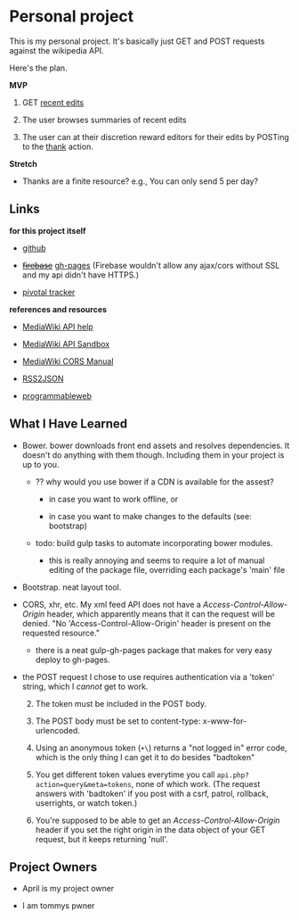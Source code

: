 # Personal project

This is my personal project. It's basically just GET and POST requests against the wikipedia API.

Here's the plan.

__MVP__

1. GET [recent edits](https://en.wikipedia.org/w/api.php?action=help&modules=feedrecentchanges)

2. The user browses summaries of recent edits

3. The user can at their discretion reward editors for their edits by POSTing to the [thank](https://en.wikipedia.org/w/api.php?action=help&modules=thank) action.

__Stretch__

* Thanks are a finite resource? e.g., You can only send 5 per day?

## Links

__for this project itself__

* [github](https://github.com/chrisman/g18-chrisbrown-project1)

* ~~[firebase](https://g18-chrisbrown.firebaseapp.com)~~ [gh-pages](http://chrisman.github.io/g18-chrisbrown-project1/) (Firebase wouldn't allow any ajax/cors without SSL and my api didn't have HTTPS.)

* [pivotal tracker](https://www.pivotaltracker.com/projects/1498456)

__references and resources__

* [MediaWiki API help](https://en.wikipedia.org/w/api.php)

* [MediaWiki API Sandbox](https://en.wikipedia.org/wiki/Special:ApiSandbox#action=query&meta=tokens&format=json)

* [MediaWiki CORS Manual](https://www.mediawiki.org/wiki/Manual:CORS)

* [RSS2JSON](http://rss2json.com/)

* [programmableweb](http://www.programmableweb.com/api/wikipedia)

## What I Have Learned

* Bower. bower downloads front end assets and resolves dependencies. It doesn't do anything with them though. Including them in your project is up to you.

  * ?? why would you use bower if a CDN is available for the assest?

    * in case you want to work offline, or

    * in case you want to make changes to the defaults (see: bootstrap)

  * todo: build gulp tasks to automate incorporating bower modules.

    * this is really annoying and seems to require a lot of manual editing of the package file, overriding each package's 'main' file

* Bootstrap. neat layout tool.

* CORS, xhr, etc. My xml feed API does not have a _Access-Control-Allow-Origin_ header, which apparently means that it can the request will be denied. "No 'Access-Control-Allow-Origin' header is present on the requested resource."

  * there is a neat gulp-gh-pages package that makes for very easy deploy to gh-pages.

* the POST request I chose to use requires authentication via a 'token' string, which I _cannot_ get to work.

  2. The token must be included in the POST body.

  3. The POST body must be set to content-type: x-www-for-urlencoded.

  1. Using an anonymous token (`+\`) returns a "not logged in" error code, which is the only thing I can get it to do besides "badtoken"

  2. You get different token values everytime you call `api.php?action=query&meta=tokens`, none of which work. (The request answers with 'badtoken' if you post with a csrf, patrol, rollback, userrights, or watch token.)

  3. You're supposed to be able to get an _Access-Control-Allow-Origin_ header if you set the right origin in the data object of your GET request, but it keeps returning 'null'.

## Project Owners

* April is my project owner

* I am tommys pwner
